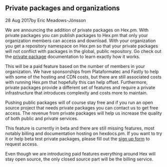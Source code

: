 ## Private packages and organizations

<div class="subtitle"><time datetime="2017-08-28T00:00:00Z">28 Aug 2017</time>by Eric Meadows-Jönsson</div>

We are announcing the addition of private packages on Hex.pm. With private packages you can publish
packages to Hex.pm that only your organization members can access and download. With your organization
you get a repository namespace on Hex.pm so that your private packages will not conflict with packages
in the global, public repository. Go check out the [private package](/docs/private) documentation to
learn exactly how it works.

This will be a paid feature based on the number of members in your organization. We have sponsorships
from Plataformatec and Fastly to help with some of the hosting and CDN costs, but there are still
associated costs with running Hex.pm that hopefully this can help offset. Furthermore, private packages
provide a different set of features and require a private infrastructure that introduces complexity and
costs more to maintain.

Pushing public packages will of course stay free and if you run an open source project
that needs private packages you can contact us to get free access. The revenue from private
packages will help us increase the quality of both public and private services.

This feature is currently in beta and there are still missing features, most notably billing and documentation
hosting on hexdocs.pm. If you want to try it or help beta test private packages, please fill out the
[sign up form](/dashboard/repo-signup) to request access.

Even though we are introducing paid features everything around Hex will stay open source, the only closed
source part will be the billing service.
